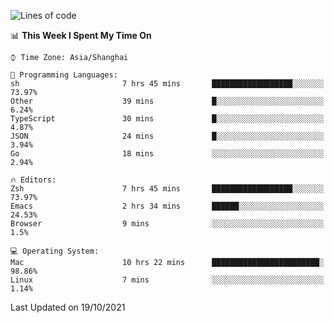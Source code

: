 <!--START_SECTION:waka-->
![Lines of code](https://img.shields.io/badge/From%20Hello%20World%20I%27ve%20Written-34391%20lines%20of%20code-blue)

📊 **This Week I Spent My Time On** 

```text
⌚︎ Time Zone: Asia/Shanghai

💬 Programming Languages: 
sh                       7 hrs 45 mins       ██████████████████░░░░░░░   73.97% 
Other                    39 mins             █░░░░░░░░░░░░░░░░░░░░░░░░   6.24% 
TypeScript               30 mins             █░░░░░░░░░░░░░░░░░░░░░░░░   4.87% 
JSON                     24 mins             █░░░░░░░░░░░░░░░░░░░░░░░░   3.94% 
Go                       18 mins             ░░░░░░░░░░░░░░░░░░░░░░░░░   2.94%

🔥 Editors: 
Zsh                      7 hrs 45 mins       ██████████████████░░░░░░░   73.97% 
Emacs                    2 hrs 34 mins       ██████░░░░░░░░░░░░░░░░░░░   24.53% 
Browser                  9 mins              ░░░░░░░░░░░░░░░░░░░░░░░░░   1.5%

💻 Operating System: 
Mac                      10 hrs 22 mins      ████████████████████████░   98.86% 
Linux                    7 mins              ░░░░░░░░░░░░░░░░░░░░░░░░░   1.14%

```


 Last Updated on 19/10/2021
<!--END_SECTION:waka-->
